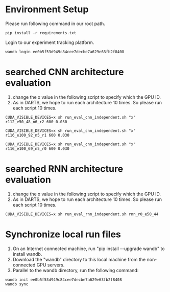# Environment Setup
Please run following command in our root path.
```
pip install -r requirements.txt
```

Login to our experiment tracking platform.
```
wandb login ee0b5f53d949c84cee7decbe7a629e63fb2f8408
```


# searched CNN architecture evaluation
1. change the x value in the following script to specify which the GPU ID.
2. As in DARTS, we hope to run each architecture 10 times. So please run each script 10 times.

```
CUDA_VISIBLE_DEVICES=x sh run_eval_cnn_independent.sh "x" r112_e50_48_n6_r2 600 0.030
```

```
CUDA_VISIBLE_DEVICES=x sh run_eval_cnn_independent.sh "x" r116_e100_92_n5_r1 600 0.030
```

```
CUDA_VISIBLE_DEVICES=x sh run_eval_cnn_independent.sh "x" r116_e100_69_n5_r0 600 0.030
```

# searched RNN architecture evaluation
1. change the x value in the following script to specify which the GPU ID.
2. As in DARTS, we hope to run each architecture 10 times. So please run each script 10 times.

```
CUDA_VISIBLE_DEVICES=x sh run_eval_rnn_independent.sh rnn_r0_e50_44
```

# Synchronize local run files
1. On an Internet connected machine, run "pip install --upgrade wandb" to install wandb.
2. Download the "wandb" directory to this local machine from the non-connected GPU servers.
2. Parallel to the wandb directory, run the following command:
```
wandb init ee0b5f53d949c84cee7decbe7a629e63fb2f8408
wandb sync
```

